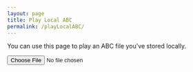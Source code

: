 ```yaml
---
layout: page
title: Play Local ABC
permalink: /playLocalABC/
---
```

You can use this page to play an ABC file you've stored locally.


<textarea id="textAreaABC" style="display:none;"></textarea>

<div class="output">
    <div id="abcPaper" class="abcPaper"></div>
    <div id="abcAudio"></div>
</div>

<div class="player">
<!-- hide the player until we've loaded some dots -->
<div id="pageABCplayer" style="display:none;"></div>
</div>

<input type="file" id="files" class='filterButton' name="files[]" accept="text/vnd.abc,.abc"/>

<output id="fileInfo"></output>

<script>
let abcEditor = null;

document.addEventListener("DOMContentLoaded", function (event) {
    // Check for the various File API support.
    var fileInfo = document.getElementById('fileInfo');
    if (window.File && window.FileReader && window.FileList && window.Blob) {
        document.getElementById('files').addEventListener('change', handleABCFileSelect, false);
    } else {
        fileInfo.innerHTML = 'The File APIs are not fully supported in this browser.';
    }

    // Display the ABC in the textbox as dots
    abcEditor = new window.ABCJS.Editor("textAreaABC", {
        paper_id: "abcPaper", 
        warnings_id:"abcWarnings", 
        render_options: {responsive: 'resize'}, 
        indicate_changed: "true", 
        synth: { el: "#abcAudio", options: {
                displayLoop: true,
                displayRestart: true,
                displayPlay: true,
                displayProgress: true,
                displayWarp: true,
            }
        }
    });
});

function handleABCFileSelect(evt) {
    evt.stopPropagation();
    evt.preventDefault();

    var files = evt.target.files; // FileList object.

    // files is a FileList of File objects. List some properties.
    for (var i = 0, f; f = files[i]; i++) {
        var reader = new FileReader();

        reader.onload = function(e) {
            // Is ABC file valid?
            if ((abcPlayer.getABCheaderValue("X:", this.result) == '')
                || (abcPlayer.getABCheaderValue("T:", this.result) == '')
                || (abcPlayer.getABCheaderValue("K:", this.result) == '')) { fileInfo.innerHTML = "Invalid ABC file";
                return (1);
            }

            // stop any current playback
            wssTools.stopABCplayer();
            
            // Show the dots
            textAreaABC.value = this.result;

            // Gross hack to get the ABC to draw after file is loaded
            // The option 'drawABChack' doesn't exist and is silently ignored
            abcEditor.paramChanged({drawABChack: 1});
        };
        reader.readAsText(f);
    }
}
</script>
